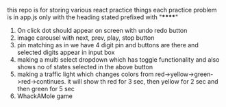 this repo is for storing various react practice things
each practice problem is in app.js only with the heading stated prefixed with "**\*\*\*\***"

1. On click dot should appear on screen with undo redo button
2. image carousel with next, prev, play, stop button
3. pin matching as in we have 4 digit pin and buttons are there and selected digits appear in input box
4. making a multi select dropdown which has toggle functionality and also shows no of states selected in the above button
5. making a traffic light which changes colors from red->yellow->green->red->continues. it will show th red for 3 sec, then yellow for 2 sec and then green for 5 sec
6. WhackAMole game
